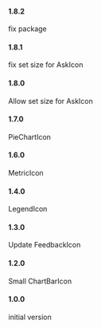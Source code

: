 #### 1.8.2
fix package

#### 1.8.1
fix set size for AskIcon

#### 1.8.0
Allow set size for AskIcon

#### 1.7.0
PieChartIcon

#### 1.6.0
MetricIcon

#### 1.4.0
LegendIcon

#### 1.3.0
Update FeedbackIcon

#### 1.2.0
Small ChartBarIcon

#### 1.0.0
initial version
